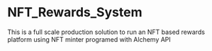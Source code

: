# NFT_Rewards_System
This is a full scale production solution to run an NFT based rewards platform using NFT minter programed with Alchemy API
